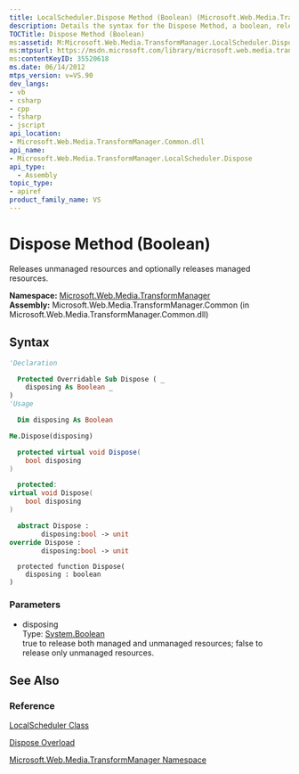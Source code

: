 ```yaml
---
title: LocalScheduler.Dispose Method (Boolean) (Microsoft.Web.Media.TransformManager)
description: Details the syntax for the Dispose Method, a boolean, releases the unmanaged resources and optionally releases managed resources.
TOCTitle: Dispose Method (Boolean)
ms:assetid: M:Microsoft.Web.Media.TransformManager.LocalScheduler.Dispose(System.Boolean)
ms:mtpsurl: https://msdn.microsoft.com/library/microsoft.web.media.transformmanager.localscheduler.dispose(v=VS.90)
ms:contentKeyID: 35520618
ms.date: 06/14/2012
mtps_version: v=VS.90
dev_langs:
- vb
- csharp
- cpp
- fsharp
- jscript
api_location:
- Microsoft.Web.Media.TransformManager.Common.dll
api_name:
- Microsoft.Web.Media.TransformManager.LocalScheduler.Dispose
api_type:
  - Assembly
topic_type:
- apiref
product_family_name: VS
---
```


# Dispose Method (Boolean)

Releases unmanaged resources and optionally releases managed resources.

**Namespace:**  [Microsoft.Web.Media.TransformManager](microsoft-web-media-transformmanager-namespace.md)  
**Assembly:**  Microsoft.Web.Media.TransformManager.Common (in Microsoft.Web.Media.TransformManager.Common.dll)

## Syntax

```vb
'Declaration

  Protected Overridable Sub Dispose ( _
    disposing As Boolean _
)
'Usage

  Dim disposing As Boolean

Me.Dispose(disposing)
```

```csharp
  protected virtual void Dispose(
    bool disposing
)
```

```cpp
  protected:
virtual void Dispose(
    bool disposing
)
```

``` fsharp
  abstract Dispose : 
        disposing:bool -> unit 
override Dispose : 
        disposing:bool -> unit 
```

```jscript
  protected function Dispose(
    disposing : boolean
)
```

### Parameters

  - disposing  
    Type: [System.Boolean](https://msdn.microsoft.com/library/a28wyd50)  
    true to release both managed and unmanaged resources; false to release only unmanaged resources.  

## See Also

### Reference

[LocalScheduler Class](localscheduler-class-microsoft-web-media-transformmanager.md)

[Dispose Overload](localscheduler-dispose-method-microsoft-web-media-transformmanager.md)

[Microsoft.Web.Media.TransformManager Namespace](microsoft-web-media-transformmanager-namespace.md)
